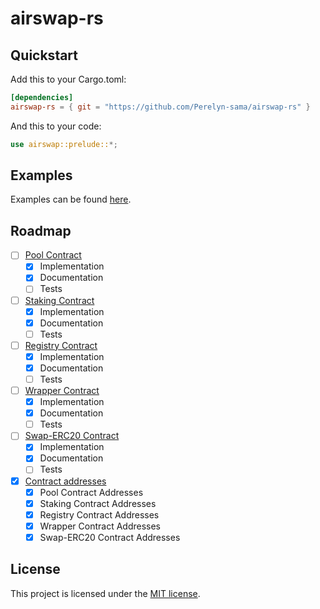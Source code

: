 # airswap-rs

## Quickstart

Add this to your Cargo.toml:

```toml
[dependencies]
airswap-rs = { git = "https://github.com/Perelyn-sama/airswap-rs" }
```

And this to your code:

```rust
use airswap::prelude::*;
```

## Examples

Examples can be found [here][examples].

[examples]: https://github.com/Perelyn-sama/airswap-rs/tree/master/examples

## Roadmap

-   [ ] [Pool Contract](https://github.com/airswap/airswap-protocols/tree/develop/source/pool)
    -   [x] Implementation
    -   [x] Documentation
    -   [ ] Tests
-   [ ] [Staking Contract](https://github.com/airswap/airswap-protocols/tree/develop/source/staking)
    -   [x] Implementation
    -   [x] Documentation
    -   [ ] Tests
-   [ ] [Registry Contract](https://github.com/airswap/airswap-protocols/tree/develop/source/indexer-registry)
    -   [x] Implementation
    -   [x] Documentation
    -   [ ] Tests
-   [ ] [Wrapper Contract](https://github.com/airswap/airswap-protocols/tree/develop/source/wrapper)
    -   [x] Implementation
    -   [x] Documentation
    -   [ ] Tests
-   [ ] [Swap-ERC20 Contract](https://github.com/airswap/airswap-protocols/tree/develop/source/swap-erc20)
  -   [x] Implementation
  -   [x] Documentation
  -   [ ] Tests
-   [x] [Contract addresses](src/contracts/addresses.json)
    -   [x] Pool Contract Addresses
    -   [x] Staking Contract Addresses 
    -   [x] Registry Contract Addresses
    -   [x] Wrapper Contract Addresses 
    -   [x] Swap-ERC20 Contract Addresses

## License

This project is licensed under the [MIT license](https://github.com/Perelyn-sama/airswap-rs/blob/master/LICENSE).
